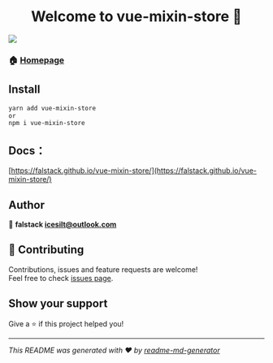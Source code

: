 <h1 align="center">Welcome to vue-mixin-store 👋</h1>
<p>
  <img src="https://img.shields.io/badge/version-1.1.34-blue.svg?cacheSeconds=2592000" />
</p>

### 🏠 [Homepage](https://github.com/falstack/vue-mixin-store)

## Install

```sh
yarn add vue-mixin-store
or
npm i vue-mixin-store
```

## Docs：
[https://falstack.github.io/vue-mixin-store/](https://falstack.github.io/vue-mixin-store/)

## Author

👤 **falstack <icesilt@outlook.com>**


## 🤝 Contributing

Contributions, issues and feature requests are welcome!<br />Feel free to check [issues page](https://github.com/falstack/vue-mixin-store/issues).

## Show your support

Give a ⭐️ if this project helped you!

***
_This README was generated with ❤️ by [readme-md-generator](https://github.com/kefranabg/readme-md-generator)_
